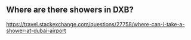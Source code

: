 ## Where are there showers in DXB?

https://travel.stackexchange.com/questions/27758/where-can-i-take-a-shower-at-dubai-airport
